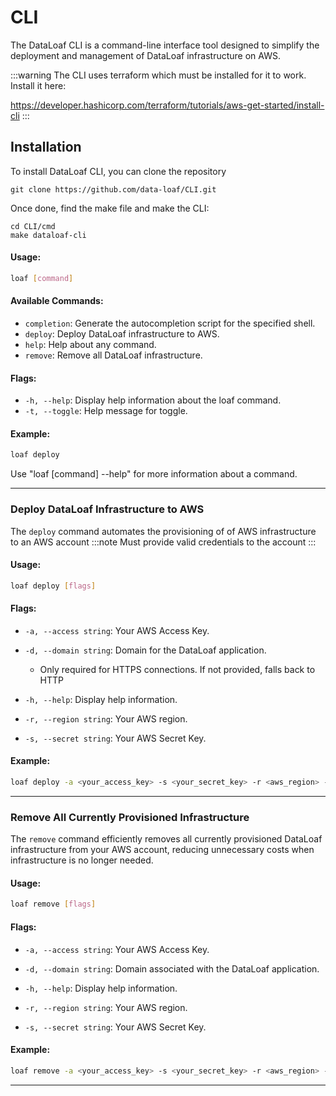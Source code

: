 # CLI

The DataLoaf CLI is a command-line interface tool designed to simplify the deployment and management of DataLoaf infrastructure on AWS.

:::warning
The CLI uses terraform which must be installed for it to work. Install it here:

https://developer.hashicorp.com/terraform/tutorials/aws-get-started/install-cli 
:::

## Installation
To install DataLoaf CLI, you can clone the repository

```
git clone https://github.com/data-loaf/CLI.git
```
Once done, find the make file and make the CLI:

```
cd CLI/cmd
make dataloaf-cli
```

#### Usage:
```sh
loaf [command]
```

#### Available Commands:
- `completion`: Generate the autocompletion script for the specified shell.
- `deploy`: Deploy DataLoaf infrastructure to AWS.
- `help`: Help about any command.
- `remove`: Remove all DataLoaf infrastructure.

#### Flags:
- `-h, --help`: Display help information about the loaf command.
- `-t, --toggle`: Help message for toggle.

#### Example:
```sh
loaf deploy
```

Use "loaf [command] --help" for more information about a command.

---

### Deploy DataLoaf Infrastructure to AWS

The `deploy` command automates the provisioning of of AWS infrastructure to an AWS account
:::note
Must provide valid credentials to the account
:::
#### Usage:
```sh
loaf deploy [flags]
```

#### Flags:
- `-a, --access string`: Your AWS Access Key.
  
- `-d, --domain string`: Domain for the DataLoaf application.
  - Only required for HTTPS connections. If not provided, falls back to HTTP

- `-h, --help`: Display help information.

- `-r, --region string`: Your AWS region.

- `-s, --secret string`: Your AWS Secret Key.

#### Example:
```sh
loaf deploy -a <your_access_key> -s <your_secret_key> -r <aws_region> -d <your_domain>
```

---

### Remove All Currently Provisioned Infrastructure

The `remove` command efficiently removes all currently provisioned DataLoaf infrastructure from your AWS account, reducing unnecessary costs when infrastructure is no longer needed.

#### Usage:
```sh
loaf remove [flags]
```

#### Flags:
- `-a, --access string`: Your AWS Access Key.

- `-d, --domain string`: Domain associated with the DataLoaf application.

- `-h, --help`: Display help information.

- `-r, --region string`: Your AWS region.

- `-s, --secret string`: Your AWS Secret Key.

#### Example:
```sh
loaf remove -a <your_access_key> -s <your_secret_key> -r <aws_region> -d <your_domain>
```

---
